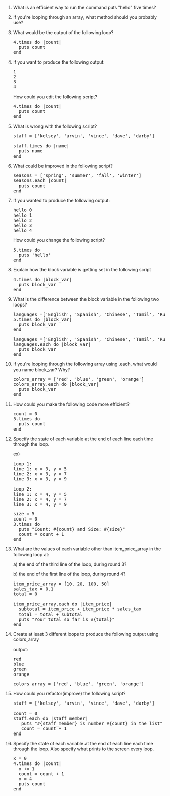 1. What is an efficient way to run the command puts "hello" five times?


1. If you're looping through an array, what method should you probably use?


1. What would be the output of the following loop?

   <pre>
   4.times do |count|
     puts count
   end
   </pre>


1. If you want to produce the following output:

   <pre>
   1
   2
   3
   4
   </pre>

   How could you edit the following script?

   <pre>
   4.times do |count|
     puts count
   end
   </pre>


1. What is wrong with the following script?

   <pre>
   staff = ['kelsey', 'arvin', 'vince', 'dave', 'darby']

   staff.times do |name|
     puts name
   end
   </pre>


1. What could be improved in the following script?

   <pre>
   seasons = ['spring', 'summer', 'fall', 'winter']
   seasons.each |count|
     puts count
   end
   </pre>


1. If you wanted to produce the following output:

   <pre>
   hello 0
   hello 1
   hello 2
   hello 3
   hello 4
   </pre>

   How could you change the following script?

   <pre>
   5.times do
     puts 'hello'
   end
   </pre>


1. Explain how the block variable is getting set in the following script

   <pre>
   4.times do |block_var|
     puts block_var
   end
   </pre>


1. What is the difference between the block variable in the following two loops?

   <pre>
   languages =['English', 'Spanish', 'Chinese', 'Tamil', 'Russian']
   5.times do |block_var|
     puts block_var
   end
   </pre>

   <pre>
   languages =['English', 'Spanish', 'Chinese', 'Tamil', 'Russian']
   languages.each do |block_var|
     puts block_var
   end
   </pre>


1. If you're looping through the following array using .each, what would you name block_var? Why?

   <pre>
   colors_array = ['red', 'blue', 'green', 'orange']
   colors_array.each do |block_var|
     puts block_var
   end
   </pre>


1. How could you make the following code more efficient?

   <pre>
   count = 0
   5.times do
     puts count
   end
   </pre>


1. Specify the state of each variable at the end of each line each time through the loop.

   ex)
   <pre>
   Loop 1:
   line 1: x = 3, y = 5
   line 2: x = 3, y = 7
   line 3: x = 3, y = 9

   Loop 2:
   line 1: x = 4, y = 5
   line 2: x = 4, y = 7
   line 3: x = 4, y = 9
   </pre>

   <pre>
   size = 5
   count = 0
   3.times do
     puts "Count: #{count} and Size: #{size}"
     count = count + 1
   end
   </pre>


1. What are the values of each variable other than item_price_array in the following loop at:

   a) the end of the third line of the loop, during round 3?

   b) the end of the first line of the loop, during round 4?

   <pre>
   item_price_array = [10, 20, 100, 50]
   sales_tax = 0.1
   total = 0

   item_price_array.each do |item_price|
     subtotal = item_price + item_price * sales_tax
     total = total + subtotal
     puts "Your total so far is #{total}"
   end
   </pre>


1. Create at least 3 different loops to produce the following output using colors_array

   output:
   <pre>
   red
   blue
   green
   orange
   </pre>

   <pre>
   colors_array = ['red', 'blue', 'green', 'orange']
   </pre>


1. How could you refactor(improve) the following script?

   <pre>
   staff = ['kelsey', 'arvin', 'vince', 'dave', 'darby']

   count = 0
   staff.each do |staff_member|
      puts "#{staff_member} is number #{count} in the list"
      count = count + 1
   end
   </pre>


1. Specify the state of each variable at the end of each line each time through the loop. Also specify what prints to the screen every loop.

   <pre>
   x = 0
   4.times do |count|
     x += 1
     count = count + 1
     x = 4
     puts count
   end
   </pre>
